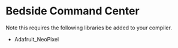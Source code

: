 Bedside Command Center
====================

Note this requires the following libraries be added to your compiler.

 - Adafruit_NeoPixel
